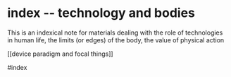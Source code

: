 # index -- technology and bodies

This is an indexical note for materials dealing with the role of technologies in human life, the limits (or edges) of the body, the value of physical action

[[device paradigm and focal things]]


#index 